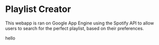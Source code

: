 # Playlist Creator
This webapp is ran on Google App Engine using the Spotify API to allow users to search for the perfect playlist, based on their preferences.

hello
